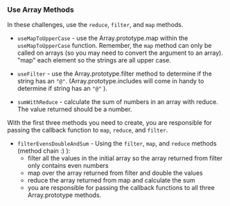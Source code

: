 ### Use Array Methods

In these challenges, use the `reduce`, `filter`, and `map` methods.


- `useMapToUpperCase` - use the Array.prototype.map within the `useMapToUpperCase` function. Remember, the `map` method can only be called on arrays (so you may need to convert the argument to an array). "map" each element so the strings are all upper case.

- `useFilter` - use the Array.prototype.filter method to determine if the string has an `"@"`. (Array.prototype.includes will come in handy to determine if string has an `"@"` ).

- `sumWithReduce` - calculate the sum of numbers in an array with reduce. The value returned should be a number.

With the first three methods you need to create, you are responsible for passing the callback function to `map`, `reduce`, and `filter`.

- `filterEvensDoubleAndSum` - Using the `filter`, `map`, and `reduce` methods (method chain :) ):
  - filter all the values in the initial array so the array returned from filter only contains even numbers
  - map over the array returned from filter and double the values
  - reduce the array returned from map and calculate the sum
  - you are responsible for passing the callback functions to all three Array.prototype methods.



